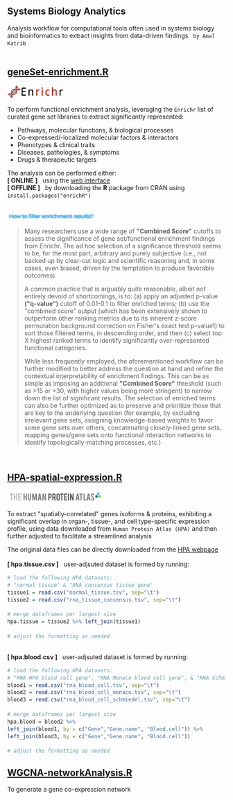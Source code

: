 ## Systems Biology Analytics
Analysis workflow for computational tools often used in systems biology and bioinformatics to extract insights from data-driven findings  &nbsp; `by Amal Katrib`
<br>
&nbsp;
## [geneSet-enrichment.R](geneSet-enrichment.R)
<p align="left">
<img src="img/enrich.logo.png" width = "26%" height = "5%"/>
</p>

To perform functional enrichment analysis, leveraging the `Enrichr` list of curated gene set libraries to extract significantly represented:
* Pathways, molecular functions, & biological processes
* Co-expressed/-localized molecular factors & interactors
* Phenotypes & clinical traits
* Diseases, pathologies, & symptoms
* Drugs & therapeutic targets

The analysis can be performed either:<br>
__[ ONLINE ]__ &nbsp; using the [web interface](http://amp.pharm.mssm.edu/Enrichr)<br>
__[ OFFLINE ]__ &nbsp; by downloading the __R__ package from CRAN  using `install.packages("enrichR")` <br>
&nbsp;

<p align="left">
<img src="img/enrich1.png" width = "40%"/>
</p>

> Many researchers use a wide range of __"Combined Score"__ cutoffs to assess the significance of gene set/functional enrichment findings from Enrichr. The ad hoc selection of a significance threshold seems to be, for the most part, arbitrary and purely subjective (i.e., not backed up by clear-cut logic and scientific reasoning and, in some cases, even biased, driven by the temptation to produce favorable outcomes).
>
> A common practice that is arguably quite reasonable, albeit not entirely devoid of shortcomings, is to: (a) apply an adjusted p-value __("q-value")__ cutoff of 0.01-0.1 to filter enriched terms; (b) use the "combined score" output (which has been extensively shown to outperform other ranking metrics due to its inherent z-score permutation background correction on Fisher's exact test p-value1) to sort those filtered terms, in descending order, and then (c) select top X highest ranked terms to identify significantly over-represented functional categories.
>
> While less frequently employed, the aforementioned workflow can be further modified to better address the question at hand and refine the contextual interpretability of enrichment findings. This can be as simple as imposing an additional __"Combined Score"__ threshold (such as >15 or >30, with higher values being more stringent) to narrow down the list of significant results. The selection of enriched terms can also be further optimized as to preserve and prioritize those that are key to the underlying question (for example, by excluding irrelevant gene sets, assigning knowledge-based weights to favor some gene sets over others, concatenating closely-linked gene sets, mapping genes/gene sets onto functional interaction networks to identify topologically-matching processes, etc.)


<br>



## [HPA-spatial-expression.R](HPA-spatial-expression.R)
<p align="left">
<img src="img/hpa.logo.png" width = "44%"/>
</p>

To extract "spatially-correlated" genes isoforms & proteins, exhibiting a significant overlap in organ-, tissue-, and cell type-specific expression profile, using data downloaded from `Human Protein Atlas (HPA)` and then further adjusted to facilitate a streamlined analysis


The original data files can be directly downloaded from the [HPA webpage](https://www.proteinatlas.org/about/download)<br>
&nbsp;
<br>
__[ hpa.tissue.csv ]__ &nbsp; user-adjsuted dataset is formed by running:
```r
# load the following HPA datasets:
# "normal tissue" & "RNA consensus tissue gene"
tissue1 = read.csv("normal_tissue.tsv", sep="\t")
tissue2 = read.csv("rna_tissue_consensus.tsv", sep="\t")

# merge dataframes per largest size
hpa.tissue = tissue2 %>% left_join(tissue1)

# adjust the formatting as needed

```

&nbsp;
<br>
__[ hpa.blood.csv ]__ &nbsp; user-adjsuted dataset is formed by running:
```r
# load the following HPA datasets:
# "RNA HPA blood cell gene", "RNA Monaco blood cell gene", & "RNA Schmiedel blood cell gene"
blood1 = read.csv("rna_blood_cell.tsv", sep="\t")
blood2 = read.csv("rna_blood_cell_monaco.tsv", sep="\t")
blood3 = read.csv("rna_blood_cell_schmiedel.tsv", sep="\t")

# merge dataframes per largest size
hpa.blood = blood2 %>%
left_join(blood1, by = c("Gene","Gene.name", "Blood.cell")) %>%
left_join(blood3, by = c("Gene","Gene.name", "Blood.cell"))

# adjust the formatting as needed

```

## [WGCNA-networkAnalysis.R](WGCNA-networkAnalysis.R)
To generate a gene co-expression network
